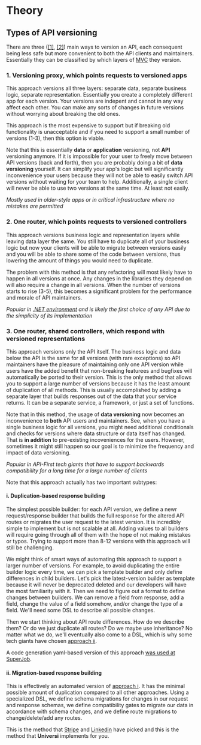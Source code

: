 # Theory

## Types of API versioning

There are three ([\[1\]](https://smartlogic.io/blog/2012-12-12-developing-an-api/), [\[2\]](https://thenewstack.io/tricks-api-versioning/)) main ways to version an API, each consequent being less safe but more convenient to both the API clients and maintainers. Essentially they can be classified by which layers of [MVC](https://en.wikipedia.org/wiki/Model%E2%80%93view%E2%80%93controller) they version.

### 1. Versioning proxy, which points requests to versioned apps

This approach versions all three layers: separate data, separate business logic, separate representation. Essentially you create a completely different app for each version. Your versions are indepent and cannot in any way affect each other. You can make any sorts of changes in future versions without worrying about breaking the old ones.

This approach is the most expensive to support but if breaking old functionality is unacceptable and if you need to support a small number of versions (1-3), then this option is viable.

Note that this is essentially **data** or **application** versioning, not **API** versioning anymore. If it is impossible for your user to freely move between API versions (back and forth), then you are probably doing a bit of **data versioning** yourself. It can simplify your app's logic but will significantly inconvenience your users because they will not be able to easily switch API versions without waiting for your team to help. Additionally, a single client will never be able to use two versions at the same time. At least not easily.

*Mostly used in older-style apps or in critical infrastructure where no mistakes are permitted*

### 2. One router, which points requests to versioned controllers

This approach versions business logic and representation layers while leaving data layer the same. You still have to duplicate all of your business logic but now your clients will be able to migrate between versions easily and you will be able to share some of the code between versions, thus lowering the amount of things you would need to duplicate.

The problem with this method is that any refactoring will most likely have to happen in all versions at once. Any changes in the libraries they depend on will also require a change in all versions. When the number of versions starts to rise (3-5), this becomes a significant problem for the performance and morale of API maintainers.

*Popular in [.NET environment](https://github.com/dotnet/aspnet-api-versioning) and is likely the first choice of any API due to the simplicity of its implementation*

### 3. One router, shared controllers, which respond with versioned representations

This approach versions only the API itself. The business logic and data below the API is the same for all versions (with rare exceptions) so API maintainers have the pleasure of maintaining only one API version while users have the added benefit that non-breaking featurees and bugfixes will automatically be ported to their version. This is the only method that allows you to support a large number of versions because it has the least amount of duplication of all methods. This is usually accomplished by adding a separate layer that builds responses out of the data that your service returns. It can be a separate service, a framework, or just a set of functions.

Note that in this method, the usage of **data versioning** now becomes an inconvenience to **both** API users and maintainers. See, when you have a single business logic for all versions, you might need additional conditionals and checks for versions where data structure or data itself has changed. That is **in addition** to pre-existing incoveniences for the users. However, sometimes it might still happen so our goal is to minimize the frequency and impact of data versioning.

*Popular in API-First tech giants that have to support backwards compatibility for a long time for a large number of clients*

Note that this approach actually has two important subtypes:

#### i. Duplication-based response building

The simplest possible builder: for each API version, we define a newr request/response builder that builds the full response for the altered API routes or migrates the user request to the latest version. It is incredibly simple to implement but is not scalable at all. Adding values to all builders will require going through all of them with the hope of not making mistakes or typos. Trying to support more than 8-12 versions with this approach will still be challenging.

We might think of smart ways of automating this approach to support a larger number of versions. For example, to avoid duplicating the entire builder logic every time, we can pick a template builder and only define differences in child builders. Let's pick the latest-version builder as template because it will never be deprecated deleted and our developers will have the most familiarity with it. Then we need to figure out a format to define changes between builders. We can remove a field from response, add a field, change the value of a field somehow, and/or change the type of a field. We'll need some DSL to describe all possible changes.

Then we start thinking about API route differences. How do we describe them? Or do we just duplicate all routes? Do we maybe use inheritance? No matter what we do, we'll eventually also come to a DSL, which is why some tech giants have chosen [approach ii](#ii-migration-based-response-building).

A code generation yaml-based version of this approach [was used at SuperJob](https://habr.com/ru/companies/superjob/articles/577650/).

#### ii. Migration-based response building

This is effectively an automated version of [approach i](#i-duplication-based-response-building). It has the minimal possible amount of duplication compared to all other approaches. Using a specialized DSL, we define schema migrations for changes in our request and response schemas, we define compatibility gates to migrate our data in accordance with schema changes, and we define route migrations to change/delete/add any routes.

This is the method that [Stripe](https://stripe.com/blog/api-versioning) and [Linkedin](https://engineering.linkedin.com/blog/2022/-under-the-hood--how-we-built-api-versioning-for-linkedin-market) have picked and this is the method that **Universi** implements for you.

